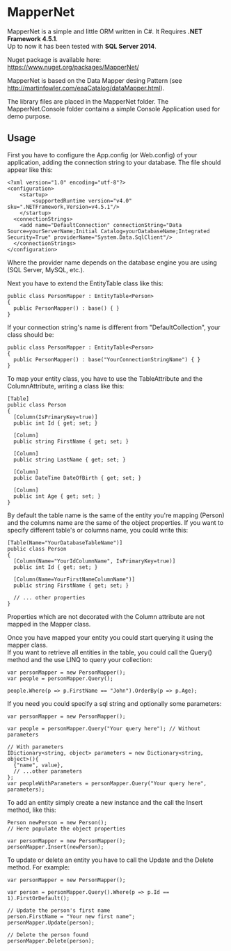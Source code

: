 # MapperNet
MapperNet is a simple and little ORM written in C#. It Requires **.NET Framework 4.5.1**.<br/>
Up to now it has been tested with **SQL Server 2014**.

Nuget package is available here: https://www.nuget.org/packages/MapperNet/

MapperNet is based on the Data Mapper desing Pattern (see http://martinfowler.com/eaaCatalog/dataMapper.html).

The library files are placed in the MapperNet folder.
The MapperNet.Console folder contains a simple Console Application used for demo purpose.

## Usage
First you have to configure the App.config (or Web.config) of your application, adding the connection string to your database. The file should appear like this:
```
<?xml version="1.0" encoding="utf-8"?>
<configuration>
    <startup> 
        <supportedRuntime version="v4.0" sku=".NETFramework,Version=v4.5.1"/>
    </startup>
  <connectionStrings>
    <add name="DefaultConnection" connectionString="Data Source=yourServerName;Initial Catalog=yourDatabaseName;Integrated Security=True" providerName="System.Data.SqlClient"/>
  </connectionStrings>
</configuration>
```
Where the provider name depends on the database engine you are using (SQL Server, MySQL, etc.).

Next you have to extend the EntityTable<TModel> class like this:
```
public class PersonMapper : EntityTable<Person>
{
  public PersonMapper() : base() { }
}
```
If your connection string's name is different from "DefaultCollection", your class should be:
```
public class PersonMapper : EntityTable<Person>
{
  public PersonMapper() : base("YourConnectionStringName") { }
}
```
To map your entity class, you have to use the TableAttribute and the ColumnAttribute, writing a class like this:
```
[Table]
public class Person
{
  [Column(IsPrimaryKey=true)]
  public int Id { get; set; }

  [Column]
  public string FirstName { get; set; }

  [Column]
  public string LastName { get; set; }

  [Column]
  public DateTime DateOfBirth { get; set; }

  [Column]
  public int Age { get; set; }
}
```
By default the table name is the same of the entity you're mapping (Person) and the columns name are the same of the object properties. If you want to specify different table's or columns name, you could write this:
```
[Table(Name="YourDatabaseTableName")]
public class Person
{
  [Column(Name="YourIdColumnName", IsPrimaryKey=true)]
  public int Id { get; set; }

  [Column(Name=YourFirstNameColumnName")]
  public string FirstName { get; set; }

  // ... other properties
}
```
Properties which are not decorated with the Column attribute are not mapped in the Mapper class.

Once you have mapped your entity you could start querying it using the mapper class.<br />
If you want to retrieve all entities in the table, you could call the Query() method and the use LINQ to query your collection:
```
var personMapper = new PersonMapper();
var people = personMapper.Query();

people.Where(p => p.FirstName == "John").OrderBy(p => p.Age);
```
If you need you could specify a sql string and optionally some parameters:
```
var personMapper = new PersonMapper();

var people = personMapper.Query("Your query here"); // Without parameters

// With parameters
IDictionary<string, object> parameters = new Dictionary<string, object>(){
  {"name", value},
  // ...other parameters
};
var peopleWithParameters = personMapper.Query("Your query here", parameters);
```

To add an entity simply create a new instance and the call the Insert method, like this:
```
Person newPerson = new Person();
// Here populate the object properties

var personMapper = new PersonMapper();
personMapper.Insert(newPerson);
```

To update or delete an entity you have to call the Update and the Delete method. For example:
```
var personMapper = new PersonMapper();

var person = personMapper.Query().Where(p => p.Id == 1).FirstOrDefault();

// Update the person's first name
person.FirstName = "Your new first name";
personMapper.Update(person);

// Delete the person found
personMapper.Delete(person);
```
